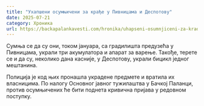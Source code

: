```yaml
---
title: "Ухапшени осумњичени за крађе у Пивницама и Деспотову"
date: 2025-07-21
category: Хроника
url: https://backapalankavesti.com/hronika/uhapseni-osumnjiceni-za-kradje-u-pivnicama-i-despotovu/
---
```


Сумња се да су они, током јануара, са градилишта предузећа у Пивницама, украли три акумулатора и апарат за варење. Такође, терете се и да су, неколико дана касније, у Деспотову, украли бицикл једног мештанина.

Полиција је код њих пронашла украдене предмете и вратила их власницима. По налогу Основног јавног тужилаштва у Бачкој Паланци, против осумњичених ће бити поднета кривична пријава у редовном поступку.
